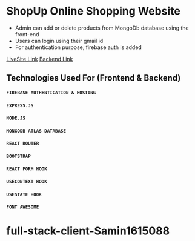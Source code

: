 # ShopUp Online Shopping Website

- Admin can add or delete products from MongoDb database using the front-end
- Users can login using their gmail id
- For authentication purpose, firebase auth is added



[LiveSite Link](https://shopup-milestone-10.web.app/)
[Backend Link](https://blooming-tundra-01056.herokuapp.com/)



## Technologies Used For (Frontend & Backend)

#### `FIREBASE AUTHENTICATION & HOSTING`

#### `EXPRESS.JS`

#### `NODE.JS`

#### `MONGODB ATLAS DATABASE`

#### `REACT ROUTER`

#### `BOOTSTRAP`

#### `REACT FORM HOOK`

#### `USECONTEXT HOOK`

#### `USESTATE HOOK`

#### `FONT AWESOME`


# full-stack-client-Samin1615088
